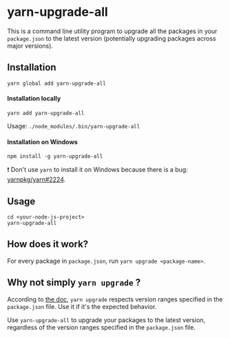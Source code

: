 # yarn-upgrade-all

This is a command line utility program to upgrade all the packages in your `package.json` to the latest version
(potentially upgrading packages across major versions).


## Installation

```
yarn global add yarn-upgrade-all
```

#### Installation locally

```
yarn add yarn-upgrade-all
```

Usage: `./node_modules/.bin/yarn-upgrade-all`

#### Installation on Windows

```
npm install -g yarn-upgrade-all
```

:exclamation: Don't use `yarn` to install it on Windows because there is a bug: [yarnpkg/yarn#2224](https://github.com/yarnpkg/yarn/issues/2224).


## Usage

```
cd <your-node-js-project>
yarn-upgrade-all
```


## How does it work?

For every package in `package.json`, run `yarn upgrade <package-name>`.


## Why not simply `yarn upgrade` ?

According to [the doc](https://yarnpkg.com/lang/en/docs/cli/upgrade/), `yarn upgrade` respects version ranges specified in the `package.json` file. Use it if it's the expected behavior.

Use `yarn-upgrade-all` to upgrade your packages to the latest version, regardless of the version ranges specified in the `package.json` file.
